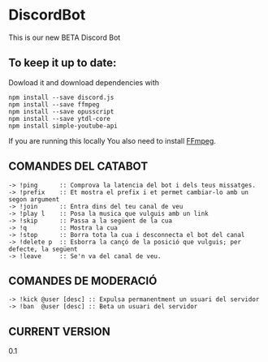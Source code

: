 # DiscordBot
This is our new BETA Discord Bot

## To keep it up to date:

Dowload it and download dependencies with
``` 
npm install --save discord.js
npm install --save ffmpeg 
npm install --save opusscript 
npm install --save ytdl-core
npm install simple-youtube-api
```
If you are running this locally
You also need to install [FFmpeg](https://www.youtube.com/watch?v=qjtmgCb8NcE).


## **COMANDES DEL CATABOT**
```
-> !ping      :: Comprova la latencia del bot i dels teus missatges.
-> !prefix    :: Et mostra el prefix i et permet cambiar-lo amb un segon argument
-> !join      :: Entra dins del teu canal de veu
-> !play l    :: Posa la musica que vulguis amb un link
-> !skip      :: Passa a la següent de la cua
-> !q         :: Mostra la cua
-> !stop      :: Borra tota la cua i desconnecta el bot del canal
-> !delete p  :: Esborra la cançó de la posició que vulguis; per defecte, la següent
-> !leave     :: Se'n va del canal de veu.
```

## **COMANDES DE MODERACIÓ**
```
-> !kick @user [desc] :: Expulsa permanentment un usuari del servidor
-> !ban  @user [desc] :: Beta un usuari del servidor
```

## CURRENT VERSION
0.1
            